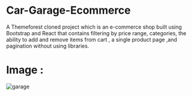 # Car-Garage-Ecommerce
A Themeforest cloned project which is an e-commerce shop built using Bootstrap and React that contains filtering by price range, categories, the ability to add and remove items from cart , a single product page ,and pagination without using libraries.
# Image :
![garage](https://github.com/ahmed24666/Car-Garage-Ecommerce/assets/128262500/13e5866e-c8c9-4f2b-b934-6bd856e10ca8)
